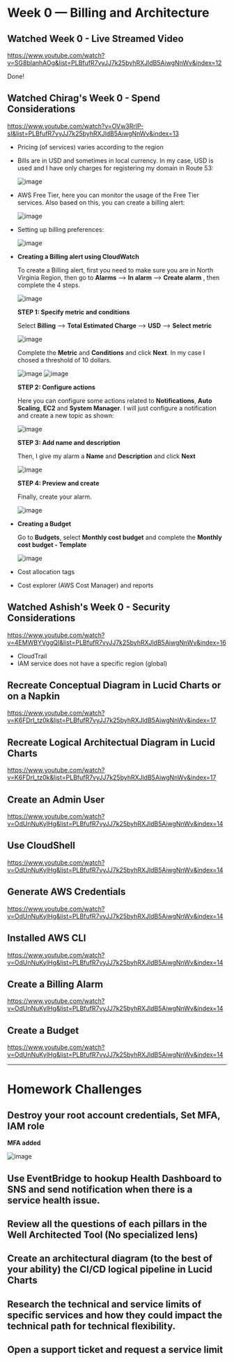# Week 0 — Billing and Architecture
## Watched Week 0 - Live Streamed Video
https://www.youtube.com/watch?v=SG8blanhAOg&list=PLBfufR7vyJJ7k25byhRXJldB5AiwgNnWv&index=12

Done!

## Watched Chirag's Week 0 - Spend Considerations	
https://www.youtube.com/watch?v=OVw3RrlP-sI&list=PLBfufR7vyJJ7k25byhRXJldB5AiwgNnWv&index=13

- Pricing (of services) varies according to the region
- Bills are in USD and sometimes in local currency. In my case, USD is used and I have only charges for registering my domain in Route 53:

  ![image](https://user-images.githubusercontent.com/125397350/219414908-1e5fa9e1-02f4-4768-b6d4-5c17aac3f05e.png)


- AWS Free Tier, here you can monitor the usage of the Free Tier services. Also based on this, you can create a billing alert:

  ![image](https://user-images.githubusercontent.com/125397350/219424327-ec89953e-1e11-4ffc-9fc6-0de99689b3ee.png)


- Setting up billing preferences:

  ![image](https://user-images.githubusercontent.com/125397350/219425313-afb86bf2-2aca-49d2-a691-162af1897e3c.png)


- **Creating a Billing alert using CloudWatch**

  To create a Billing alert, first you need to make sure you are in North Virginia Region, then go to **Alarms** --> **In alarm** --> **Create alarm** ,  then complete the 4 steps.

  ![image](https://user-images.githubusercontent.com/125397350/219428423-84eaad4a-d60e-4ef4-afa6-71583f7e552d.png)

  **STEP 1: Specify metric and conditions**
    
  Select **Billing** --> **Total Estimated Charge** --> **USD** --> **Select metric**
  
  ![image](https://user-images.githubusercontent.com/125397350/219429048-59b13ebb-4fe4-4727-a7ed-5418f1d6bd39.png)
  
  Complete the **Metric** and **Conditions** and click **Next**. In my case I chosed a threshold of 10 dollars.
  
  ![image](https://user-images.githubusercontent.com/125397350/219430941-6152d366-8bf4-4c37-9dd5-af392fb36c2e.png)
  ![image](https://user-images.githubusercontent.com/125397350/219431001-489cf5c7-23d9-4774-9491-b949e9e01b5d.png)

  **STEP 2: Configure actions**
  
   Here you can configure some actions related to **Notifications**, **Auto Scaling**, **EC2** and **System Manager**. I will just configure a notification and create a new topic as shown:
   
   ![image](https://user-images.githubusercontent.com/125397350/219434144-ba25ac13-62bf-4ff9-9bef-06ed5d0836d6.png)

  **STEP 3: Add name and description**
  
  Then, I give my alarm a **Name** and **Description** and click **Next**
  
  ![image](https://user-images.githubusercontent.com/125397350/219434820-f8ec0487-ddab-4ec9-9ee0-b5e5ad05c861.png)

  **STEP 4: Preview and create**
  
   Finally, create your alarm.
   
   ![image](https://user-images.githubusercontent.com/125397350/219436685-58b03754-a581-4827-9260-0dd12f7f7fe9.png)

  
- **Creating a Budget**

  Go to **Budgets**, select **Monthly cost budget** and complete the **Monthly cost budget - Template** 
  
  ![image](https://user-images.githubusercontent.com/125397350/219901725-d10c829d-2c97-4730-802b-9a4655b1f935.png)

- Cost allocation tags

- Cost explorer (AWS Cost Manager) and reports
  
  
## Watched Ashish's Week 0 - Security Considerations	
https://www.youtube.com/watch?v=4EMWBYVggQI&list=PLBfufR7vyJJ7k25byhRXJldB5AiwgNnWv&index=16

 - CloudTrail
 - IAM service does not have a specific region (global)

## Recreate Conceptual Diagram in Lucid Charts or on a Napkin	
https://www.youtube.com/watch?v=K6FDrI_tz0k&list=PLBfufR7vyJJ7k25byhRXJldB5AiwgNnWv&index=17

## Recreate Logical Architectual Diagram in Lucid Charts	
https://www.youtube.com/watch?v=K6FDrI_tz0k&list=PLBfufR7vyJJ7k25byhRXJldB5AiwgNnWv&index=17

## Create an Admin User	
https://www.youtube.com/watch?v=OdUnNuKylHg&list=PLBfufR7vyJJ7k25byhRXJldB5AiwgNnWv&index=14

## Use CloudShell	
https://www.youtube.com/watch?v=OdUnNuKylHg&list=PLBfufR7vyJJ7k25byhRXJldB5AiwgNnWv&index=14

## Generate AWS Credentials	
https://www.youtube.com/watch?v=OdUnNuKylHg&list=PLBfufR7vyJJ7k25byhRXJldB5AiwgNnWv&index=14

## Installed AWS CLI	
https://www.youtube.com/watch?v=OdUnNuKylHg&list=PLBfufR7vyJJ7k25byhRXJldB5AiwgNnWv&index=14

## Create a Billing Alarm	
https://www.youtube.com/watch?v=OdUnNuKylHg&list=PLBfufR7vyJJ7k25byhRXJldB5AiwgNnWv&index=14

## Create a Budget	
https://www.youtube.com/watch?v=OdUnNuKylHg&list=PLBfufR7vyJJ7k25byhRXJldB5AiwgNnWv&index=14




------------------------------------------------------------------
# Homework Challenges

## Destroy your root account credentials, Set MFA, IAM role

  **MFA added**
  
  ![image](https://user-images.githubusercontent.com/125397350/219907309-c7a0bfc5-d15d-4074-9bdb-1dbb32d80721.png)


## Use EventBridge to hookup Health Dashboard to SNS and send notification when there is a service health issue.

## Review all the questions of each pillars in the Well Architected Tool (No specialized lens)

## Create an architectural diagram (to the best of your ability) the CI/CD logical pipeline in Lucid Charts

## Research the technical and service limits of specific services and how they could impact the technical path for technical flexibility. 

## Open a support ticket and request a service limit

